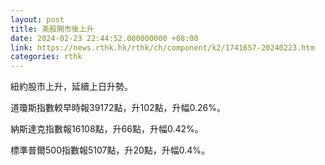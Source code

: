 ```yaml
---
layout: post
title: 美股開市後上升
date: 2024-02-23 22:44:52.000000000 +08:00
link: https://news.rthk.hk/rthk/ch/component/k2/1741657-20240223.htm
categories: rthk
---
```


紐約股市上升，延續上日升勢。

道瓊斯指數較早時報39172點，升102點，升幅0.26%。

納斯達克指數報16108點，升66點，升幅0.42%。

標準普爾500指數報5107點，升20點，升幅0.4%。
